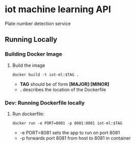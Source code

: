 # iot machine learning API

Plate number detection service

## Running Locally

### Building Docker Image

1. Build the image

    ```
    docker build -t iot-ml:$TAG .
    ```

    - **TAG** should be of form **[MAJOR]:[MINOR]**
    - **.** describes the location of the Dockerfile

### Dev: Running Dockerfile locally

1. Run dockerfile:

    ```
    docker run -e PORT=8081 -p 8081:8081 iot-ml:$TAG
    ```

    - -e PORT=8081 sets the app to run on port 8081
    - -p forwards port 8081 from host to 8081 in container
